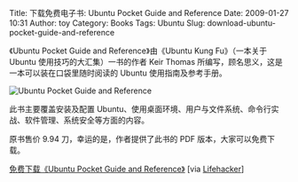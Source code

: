 Title: 下载免费电子书: Ubuntu Pocket Guide and Reference
Date: 2009-01-27 10:31
Author: toy
Category: Books
Tags: Ubuntu
Slug: download-ubuntu-pocket-guide-and-reference

《Ubuntu Pocket Guide and Reference》由《Ubuntu Kung Fu》（一本关于
Ubuntu 使用技巧的大汇集）一书的作者 Keir Thomas
所编写，顾名思义，这是一本可以装在口袋里随时阅读的 Ubuntu
使用指南及参考手册。

![Ubuntu Pocket Guide and
Reference](http://i.linuxtoy.org/images/2009/01/ub-pocket-guide.png)

此书主要覆盖安装及配置
Ubuntu、使用桌面环境、用户与文件系统、命令行实战、软件管理、系统安全等方面的内容。

原书售价 9.94 刀，幸运的是，作者提供了此书的 PDF
版本，大家可以免费下载。

[免费下载《Ubuntu Pocket Guide and
Reference》](http://www.ubuntupocketguide.com/download.html) [via
[Lifehacker](http://lifehacker.com/5139752/ubuntu-pocket-guide-available-as-a-free-download)]
